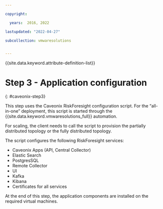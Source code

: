 ```yaml
---

copyright:

  years:  2016, 2022

lastupdated: "2022-04-27"

subcollection: vmwaresolutions


---
```


{{site.data.keyword.attribute-definition-list}}

# Step 3 - Application configuration
{: #caveonix-step3}

This step uses the Caveonix RiskForesight configuration script. For the “all-in-one” deployment, this script is started through the {{site.data.keyword.vmwaresolutions_full}} automation.

For scaling, the client needs to call the script to provision the partially distributed topology or the fully distributed topology.

The script configures the following RiskForesight services:
- Caveonix Apps (API, Central Collector)
- Elastic Search
- PostgresSQL
- Remote Collector
- UI
- Kafka
- Kibana
- Certificates for all services

At the end of this step, the application components are installed on the required virtual machines.
